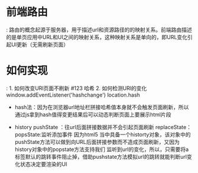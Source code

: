 # 前端路由
 : 路由的概念起源于服务器，用于描述url和资源路径的的映射关系。前端路由描述的是单页应用中URL和UI之间的映射关系，这种映射关系是单向的，即URL变化引起UI更新（无需刷新页面）

 # 如何实现
  : 1. 如何改变URl页面不刷新  #123 哈希
    2. 如何检测URl的变化  window.addEventListener('hashchange')  location.hash

- hash法：因为在浏览器url地址栏拼接哈希值本身就不会触发页面刷新，所以通过js拿到hash值得变更结果后可以动态判断页面上要展示html片段

- history
  pushState ：往url后面拼接数据并不会引起页面刷新
  replaceState：
  popsState:监听添加事件
  因为html5 当中具备一个historty对象，该对象中的pushState方法可以做到向URL后面拼接参数而不造成页面刷新，又因为history对象中的popstate方法支持我们
 监听到url的变化，所以，只需要将a标签默认的跳转事件阻止掉，借助pushstate方法模拟url的跳转就能判断url变化状态决定要渲染的UI